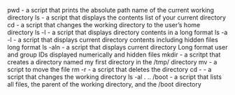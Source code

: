 pwd -  a script that prints the absolute path name of the current working directory
ls - a script that displays the contents list of your current directory
cd - a script that changes the working directory to the user’s home directory
ls -l - a script that displays directory contents in a long format
ls -a -l - a script that displays current directory contents including hidden files long format
ls -aln - a script that displays current directory Long format user and group IDs displayed numerically and hidden files
mkdir - a scritpt that creates a directory named my first directory in the /tmp/ directory
mv - a script to move the file
rm -r - a script that deletes the directory
cd - - a script that changes the working directory
ls -al . .. /boot - a script that lists all files, the parent of the working directory, and the /boot directory 
